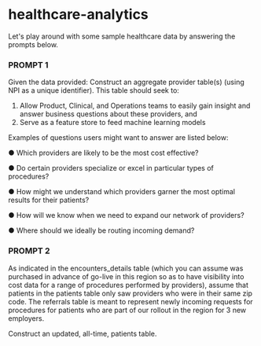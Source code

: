 # healthcare-analytics
Let's play around with some sample healthcare data by answering the prompts below.

### PROMPT 1

Given the data provided:
Construct an aggregate provider table(s) (using NPI as a unique identifier). This table should seek to:
1. Allow Product, Clinical, and Operations teams to easily gain insight and answer business questions about these providers, and
2. Serve as a feature store to feed machine learning models

Examples of questions users might want to answer are listed below:

● Which providers are likely to be the most cost effective?

● Do certain providers specialize or excel in particular types of procedures?

● How might we understand which providers garner the most optimal results for their patients?

● How will we know when we need to expand our network of providers?

● Where should we ideally be routing incoming demand?

### PROMPT 2

As indicated in the encounters_details table (which you can assume was purchased in advance of go-live in this region so as to have visibility into cost data for a range of procedures performed by providers), assume that patients in the patients table only saw providers who were in their same zip code. The referrals table is meant to represent newly incoming requests for procedures for patients who are part of our rollout in the region for 3 new employers.

Construct an updated, all-time, patients table.
